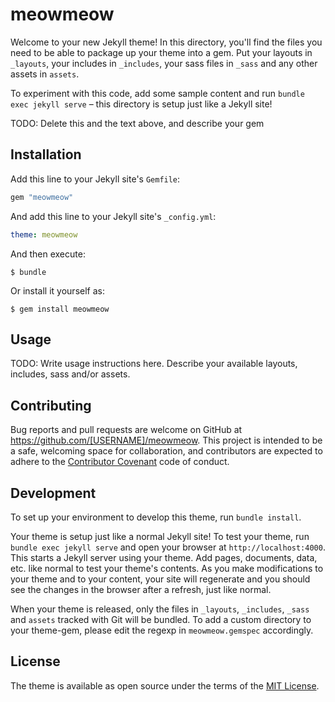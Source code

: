 # meowmeow

Welcome to your new Jekyll theme! In this directory, you'll find the files you need to be able to package up your theme into a gem. Put your layouts in `_layouts`, your includes in `_includes`, your sass files in `_sass` and any other assets in `assets`.

To experiment with this code, add some sample content and run `bundle exec jekyll serve` – this directory is setup just like a Jekyll site!

TODO: Delete this and the text above, and describe your gem

## Installation

Add this line to your Jekyll site's `Gemfile`:

```ruby
gem "meowmeow"
```

And add this line to your Jekyll site's `_config.yml`:

```yaml
theme: meowmeow
```

And then execute:

    $ bundle

Or install it yourself as:

    $ gem install meowmeow

## Usage

TODO: Write usage instructions here. Describe your available layouts, includes, sass and/or assets.

## Contributing

Bug reports and pull requests are welcome on GitHub at https://github.com/[USERNAME]/meowmeow. This project is intended to be a safe, welcoming space for collaboration, and contributors are expected to adhere to the [Contributor Covenant](https://www.contributor-covenant.org/) code of conduct.

## Development

To set up your environment to develop this theme, run `bundle install`.

Your theme is setup just like a normal Jekyll site! To test your theme, run `bundle exec jekyll serve` and open your browser at `http://localhost:4000`. This starts a Jekyll server using your theme. Add pages, documents, data, etc. like normal to test your theme's contents. As you make modifications to your theme and to your content, your site will regenerate and you should see the changes in the browser after a refresh, just like normal.

When your theme is released, only the files in `_layouts`, `_includes`, `_sass` and `assets` tracked with Git will be bundled.
To add a custom directory to your theme-gem, please edit the regexp in `meowmeow.gemspec` accordingly.

## License

The theme is available as open source under the terms of the [MIT License](https://opensource.org/licenses/MIT).
